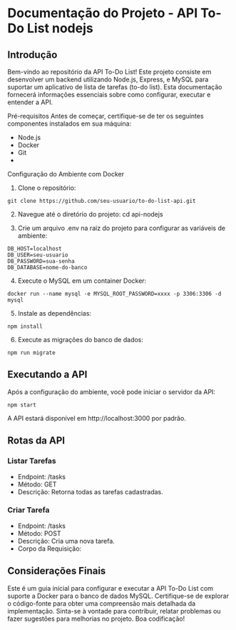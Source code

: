 # Documentação do Projeto - API To-Do List nodejs

## Introdução
Bem-vindo ao repositório da API To-Do List! Este projeto consiste em desenvolver um backend utilizando Node.js, Express, e MySQL para suportar um aplicativo de lista de tarefas (to-do list). Esta documentação fornecerá informações essenciais sobre como configurar, executar e entender a API.

Pré-requisitos
Antes de começar, certifique-se de ter os seguintes componentes instalados em sua máquina:

* Node.js
* Docker
* Git
* 
Configuração do Ambiente com Docker
1. Clone o repositório:
```
git clone https://github.com/seu-usuario/to-do-list-api.git
```
2. Navegue até o diretório do projeto:
cd api-nodejs

3. Crie um arquivo .env na raiz do projeto para configurar as variáveis de ambiente:
``` 
DB_HOST=localhost
DB_USER=seu-usuario
DB_PASSWORD=sua-senha
DB_DATABASE=nome-do-banco
```
4. Execute o MySQL em um container Docker:
```
docker run --name mysql -e MYSQL_ROOT_PASSWORD=xxxx -p 3306:3306 -d mysql
```
5. Instale as dependências:
```
npm install
 ```
6. Execute as migrações do banco de dados:
 ```
npm run migrate
 ```
## Executando a API

Após a configuração do ambiente, você pode iniciar o servidor da API:
 ```
npm start
 ```
A API estará disponível em http://localhost:3000 por padrão.

## Rotas da API

### Listar Tarefas
* Endpoint: /tasks
* Método: GET
* Descrição: Retorna todas as tarefas cadastradas.

### Criar Tarefa
* Endpoint: /tasks
* Método: POST
* Descrição: Cria uma nova tarefa.
* Corpo da Requisição:

## Considerações Finais

Este é um guia inicial para configurar e executar a API To-Do List com suporte a Docker para o banco de dados MySQL. Certifique-se de explorar o código-fonte para obter uma compreensão mais detalhada da implementação. Sinta-se à vontade para contribuir, relatar problemas ou fazer sugestões para melhorias no projeto. Boa codificação!
